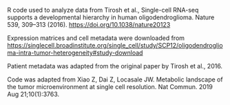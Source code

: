 R code used to analyze data from Tirosh et al., Single-cell RNA-seq supports a developmental hierarchy in human oligodendroglioma. Nature 539, 309–313 (2016). https://doi.org/10.1038/nature20123

Expression matrices and cell metadata were downloaded from https://singlecell.broadinstitute.org/single_cell/study/SCP12/oligodendroglioma-intra-tumor-heterogeneity#study-download

Patient metadata was adapted from the original paper by Tirosh et al., 2016.

Code was adapted from Xiao Z, Dai Z, Locasale JW. Metabolic landscape of the tumor microenvironment at single cell resolution. Nat Commun. 2019 Aug 21;10(1):3763.

